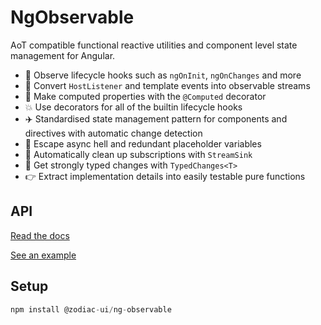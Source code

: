 # NgObservable

AoT compatible functional reactive utilities and component level state management for Angular.

* 🚀 Observe lifecycle hooks such as `ngOnInit`, `ngOnChanges` and more
* 🎉 Convert `HostListener` and template events into observable streams
* 🍷 Make computed properties with the `@Computed` decorator
* 💥 Use decorators for all of the builtin lifecycle hooks
* ✈️ Standardised state management pattern for components and directives with automatic change detection
* 🚫 Escape async hell and redundant placeholder variables
* 🚮 Automatically clean up subscriptions with `StreamSink`
* 🎈 Get strongly typed changes with `TypedChanges<T>`
* 👉 Extract implementation details into easily testable pure functions

## API

[Read the docs](docs/api.md)

[See an example](docs/example.md)

## Setup

```typescript
npm install @zodiac-ui/ng-observable
```

